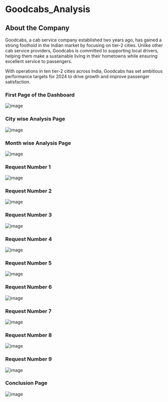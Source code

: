 <H1>Goodcabs_Analysis</H1>

<H2>About the Company</H2>

Goodcabs, a cab service company established two years ago, has gained a strong foothold in the Indian market by focusing on tier-2 cities. Unlike other cab service providers, Goodcabs is committed to supporting local drivers, helping them make a sustainable living in their hometowns while ensuring excellent service to passengers. 

With operations in ten tier-2 cities across India, Goodcabs has set ambitious performance targets for 2024 to drive growth and improve passenger satisfaction.

<H3>First Page of the Dashboard</H3>

![image](https://github.com/user-attachments/assets/aef164de-dc26-4b42-9a8c-5382d72e67ff)

<H3>City wise Analysis Page</H3>

![image](https://github.com/user-attachments/assets/2526d1b3-eaa0-4490-84da-1ab598257188)

<H3>Month wise Analysis Page</H3>

![image](https://github.com/user-attachments/assets/d4edb462-8550-436c-9e3b-982db83eb928)

<H3>Request Number 1 </H3>

![image](https://github.com/user-attachments/assets/ec1b3857-6a22-4e75-81a3-eb800d26ee54)

<H3>Request Number 2 </H3>

![image](https://github.com/user-attachments/assets/6e5e0395-2d10-429f-9396-524c77edf46f)

<H3>Request Number 3 </H3>

![image](https://github.com/user-attachments/assets/c0bb26c3-0914-40d7-9361-de033e23dad7)

<H3>Request Number 4 </H3>

![image](https://github.com/user-attachments/assets/99107e89-7c2d-4211-9fc9-d331bdbdfb8f)

<H3>Request Number 5 </H3>

![image](https://github.com/user-attachments/assets/b2cebf9f-95e7-4aa9-ac29-83005e536713)

<H3>Request Number 6 </H3>

![image](https://github.com/user-attachments/assets/67e81957-d2e6-419b-850e-6911b00e7858)

<H3>Request Number 7 </H3>

![image](https://github.com/user-attachments/assets/165c5368-f034-493a-a191-085ad3619354)

<H3>Request Number 8 </H3>

![image](https://github.com/user-attachments/assets/73b07435-962a-4159-be67-42e2cf0b68f0)

<H3>Request Number 9 </H3>

![image](https://github.com/user-attachments/assets/3f9689b3-04d2-4ea7-9327-44dceaf74155)

<H3>Conclusion Page </H3>

![image](https://github.com/user-attachments/assets/4305c9e9-6604-49eb-9fcc-f30c9afcc349)



